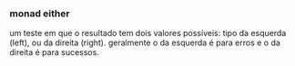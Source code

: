 ### monad either

um teste em que o resultado tem dois valores possíveis: tipo da esquerda (left), ou da direita (right). geralmente o da esquerda é para erros e o da direita é para sucessos.
